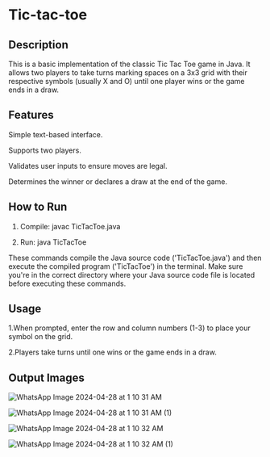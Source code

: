 # Tic-tac-toe

## Description

This is a basic implementation of the classic Tic Tac Toe game in Java. It allows two players to take turns marking spaces on a 3x3 grid with their respective symbols (usually X and O) until one player wins or the game ends in a draw.

## Features

Simple text-based interface.

Supports two players.

Validates user inputs to ensure moves are legal.

Determines the winner or declares a draw at the end of the game.

## How to Run

1. Compile:  javac TicTacToe.java

2. Run:  java TicTacToe

These commands compile the Java source code ('TicTacToe.java') and then execute the compiled program ('TicTacToe') in the terminal. Make sure you're in the correct directory where your Java source code file is located before executing these commands.

## Usage

1.When prompted, enter the row and column numbers (1-3) to place your symbol on the grid.

2.Players take turns until one wins or the game ends in a draw.

## Output Images

![WhatsApp Image 2024-04-28 at 1 10 31 AM](https://github.com/Kashyapriya/Tic-tac-toe/assets/95755693/69f4f5dc-9357-45b2-8754-92c575e5bdc5)

![WhatsApp Image 2024-04-28 at 1 10 31 AM (1)](https://github.com/Kashyapriya/Tic-tac-toe/assets/95755693/8c5fea38-545e-4bc7-9193-c5beed7887a5)

![WhatsApp Image 2024-04-28 at 1 10 32 AM](https://github.com/Kashyapriya/Tic-tac-toe/assets/95755693/9418e2ac-5378-4162-bed8-b65efff7604f)

![WhatsApp Image 2024-04-28 at 1 10 32 AM (1)](https://github.com/Kashyapriya/Tic-tac-toe/assets/95755693/c671ae1f-2bdc-40f4-90af-591be29208f2)
